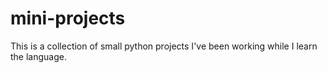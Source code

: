 # mini-projects
This is a collection of small python projects I've been working while I learn the language. 
